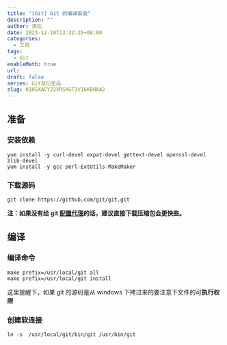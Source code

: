 ```yaml
---
title: "[Git] Git 的编译安装"
description: ""
author: 清松
date: 2023-12-10T23:32:35+08:00
categories:
  - 工具
tags:
  - Git
enableMath: true
url: 
draft: false
series: Git及衍生品
slug: 01HSXACY22VRSXGT3V16KBHAA2
---
```

## 准备
### 安装依赖
``` shell
yum install -y curl-devel expat-devel gettext-devel openssl-devel zlib-devel
yum install -y gcc perl-ExtUtils-MakeMaker
```
### 下载源码
``` shell
git clone https://github.com/git/git.git
```
**注：如果没有给 git [配置代理](/工具/Git-配置代理)的话，建议直接下载压缩包会更快些。**  

## 编译
### 编译命令
``` shell
make prefix=/usr/local/git all 
make prefix=/usr/local/git install
```
这里提醒下，如果 git 的源码是从 windows 下拷过来的要注意下文件的可**执行权限**  

### 创建软连接
``` shell
ln -s  /usr/local/git/bin/git /usr/bin/git
```